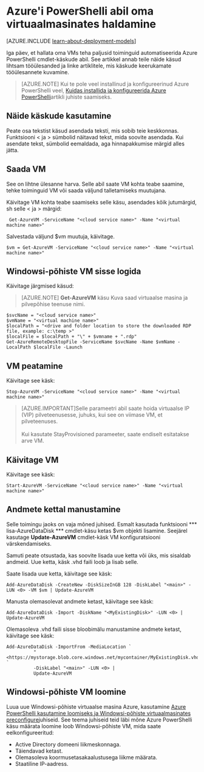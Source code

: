 <properties
   pageTitle="Hallata oma virtuaalmasinates Azure PowerShelli abil | Microsoft Azure'i"
   description="Siit saate teada, ülesannete automatiseerimiseks programmis oma virtuaalmasinates haldamiseks kasutatavad käsud."
   services="virtual-machines-windows"
   documentationCenter="windows"
   authors="singhkays"
   manager="timlt"
   editor=""
   tags="azure-service-management"/>

   <tags
   ms.service="virtual-machines-windows"
   ms.devlang="na"
   ms.topic="article"
   ms.tgt_pltfrm="vm-windows"
   ms.workload="infrastructure-services"
   ms.date="10/12/2016"
   ms.author="kasing"/>

# <a name="manage-your-virtual-machines-by-using-azure-powershell"></a>Azure'i PowerShelli abil oma virtuaalmasinates haldamine

[AZURE.INCLUDE [learn-about-deployment-models](../../includes/learn-about-deployment-models-classic-include.md)]


Iga päev, et hallata oma VMs teha paljusid toiminguid automatiseerida Azure PowerShelli cmdlet-käskude abil. See artikkel annab teile näide käsud lihtsam tööülesanded ja linke artiklitele, mis käskude keerukamate tööülesannete kuvamine.

>[AZURE.NOTE] Kui te pole veel installinud ja konfigureerinud Azure PowerShelli veel, [Kuidas installida ja konfigureerida Azure PowerShelli](../powershell-install-configure.md)artikli juhiste saamiseks.

## <a name="how-to-use-the-example-commands"></a>Näide käskude kasutamine
Peate osa tekstist käsud asendada teksti, mis sobib teie keskkonnas. Funktsiooni < ja > sümbolid näitavad tekst, mida soovite asendada. Kui asendate tekst, sümbolid eemaldada, aga hinnapakkumise märgid alles jätta.

## <a name="get-a-vm"></a>Saada VM
See on lihtne ülesanne harva. Selle abil saate VM kohta teabe saamine, tehke toiminguid VM või saada väljund talletamiseks muutujana.

Käivitage VM kohta teabe saamiseks selle käsu, asendades kõik jutumärgid, sh selle < ja > märgid:

     Get-AzureVM -ServiceName "<cloud service name>" -Name "<virtual machine name>"

Salvestada väljund $vm muutuja, käivitage.

    $vm = Get-AzureVM -ServiceName "<cloud service name>" -Name "<virtual machine name>"

## <a name="log-on-to-a-windows-based-vm"></a>Windowsi-põhiste VM sisse logida

Käivitage järgmised käsud:

>[AZURE.NOTE] **Get-AzureVM** käsu Kuva saad virtuaalse masina ja pilvepõhise teenuse nimi.
>
    $svcName = "<cloud service name>"
    $vmName = "<virtual machine name>"
    $localPath = "<drive and folder location to store the downloaded RDP file, example: c:\temp >"
    $localFile = $localPath + "\" + $vmname + ".rdp"
    Get-AzureRemoteDesktopFile -ServiceName $svcName -Name $vmName -LocalPath $localFile -Launch

## <a name="stop-a-vm"></a>VM peatamine

Käivitage see käsk:

    Stop-AzureVM -ServiceName "<cloud service name>" -Name "<virtual machine name>"

>[AZURE.IMPORTANT]Selle parameetri abil saate hoida virtuaalse IP (VIP) pilveteenusesse, juhuks, kui see on viimase VM, et pilveteenuses. <br><br> Kui kasutate StayProvisioned parameeter, saate endiselt esitatakse arve VM.

## <a name="start-a-vm"></a>Käivitage VM

Käivitage see käsk:

    Start-AzureVM -ServiceName "<cloud service name>" -Name "<virtual machine name>"

## <a name="attach-a-data-disk"></a>Andmete kettal manustamine
Selle toimingu jaoks on vaja mõned juhised. Esmalt kasutada funktsiooni *** lisa-AzureDataDisk *** cmdlet-käsu ketas $vm objekti lisamine. Seejärel kasutage **Update-AzureVM** cmdlet-käsk VM konfiguratsiooni värskendamiseks.

Samuti peate otsustada, kas soovite lisada uue ketta või üks, mis sisaldab andmeid. Uue ketta, käsk .vhd faili loob ja lisab selle.

Saate lisada uue ketta, käivitage see käsk:

    Add-AzureDataDisk -CreateNew -DiskSizeInGB 128 -DiskLabel "<main>" -LUN <0> -VM $vm | Update-AzureVM

Manusta olemasolevat andmete ketast, käivitage see käsk:

    Add-AzureDataDisk -Import -DiskName "<MyExistingDisk>" -LUN <0> | Update-AzureVM

Olemasoleva .vhd faili sisse bloobimälu manustamine andmete ketast, käivitage see käsk:

    Add-AzureDataDisk -ImportFrom -MediaLocation `
              "<https://mystorage.blob.core.windows.net/mycontainer/MyExistingDisk.vhd>" `
              -DiskLabel "<main>" -LUN <0> |
              Update-AzureVM

## <a name="create-a-windows-based-vm"></a>Windowsi-põhiste VM loomine

Luua uue Windowsi-põhiste virtuaalse masina Azure, kasutamine [Azure PowerShelli kasutamine loomiseks ja Windowsi-põhiste virtuaalmasinates preconfigure](virtual-machines-windows-classic-create-powershell.md)juhiseid. See teema juhiseid teid läbi mõne Azure PowerShelli käsu määrata loomine loob Windowsi-põhiste VM, mida saate eelkonfigureeritud:

- Active Directory domeeni liikmeskonnaga.
- Täiendavad ketast.
- Olemasoleva koormusetasakaalustusega liikme määrata.
- Staatiline IP-aadress.
